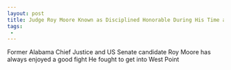 ```yaml
---
layout: post
title: Judge Roy Moore Known as Disciplined Honorable During His Time at West Point Vietnam
tags:
 -
---
```

Former Alabama Chief Justice and US Senate candidate Roy Moore has always enjoyed a good fight He fought to get into West Point
